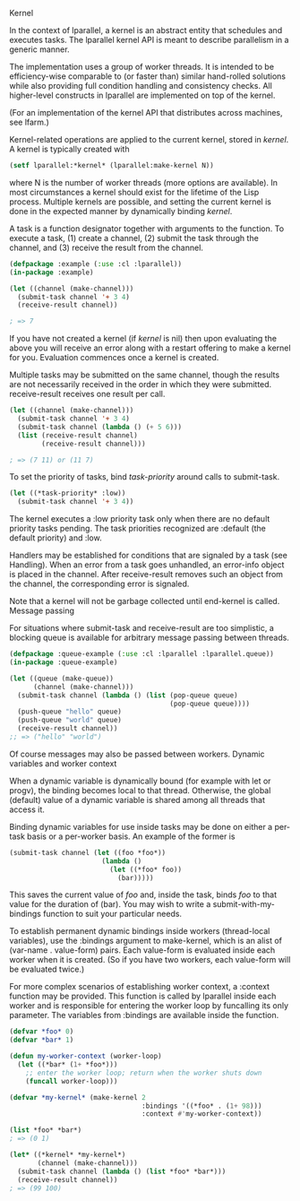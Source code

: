 Kernel

In the context of lparallel, a kernel is an abstract entity that schedules and executes tasks. The lparallel kernel API is meant to describe parallelism in a generic manner.

The implementation uses a group of worker threads. It is intended to be efficiency-wise comparable to (or faster than) similar hand-rolled solutions while also providing full condition handling and consistency checks. All higher-level constructs in lparallel are implemented on top of the kernel.

(For an implementation of the kernel API that distributes across machines, see lfarm.)

Kernel-related operations are applied to the current kernel, stored in *kernel*. A kernel is typically created with

```lisp
(setf lparallel:*kernel* (lparallel:make-kernel N))
```

where N is the number of worker threads (more options are available). In most circumstances a kernel should exist for the lifetime of the Lisp process. Multiple kernels are possible, and setting the current kernel is done in the expected manner by dynamically binding *kernel*.

A task is a function designator together with arguments to the function. To execute a task, (1) create a channel, (2) submit the task through the channel, and (3) receive the result from the channel.

```lisp
(defpackage :example (:use :cl :lparallel))
(in-package :example)

(let ((channel (make-channel)))
  (submit-task channel '+ 3 4)
  (receive-result channel))

; => 7
```

If you have not created a kernel (if *kernel* is nil) then upon evaluating the above you will receive an error along with a restart offering to make a kernel for you. Evaluation commences once a kernel is created.

Multiple tasks may be submitted on the same channel, though the results are not necessarily received in the order in which they were submitted. receive-result receives one result per call.

```lisp
(let ((channel (make-channel)))
  (submit-task channel '+ 3 4)
  (submit-task channel (lambda () (+ 5 6)))
  (list (receive-result channel)
        (receive-result channel)))

; => (7 11) or (11 7)
```

To set the priority of tasks, bind *task-priority* around calls to submit-task.

```lisp
(let ((*task-priority* :low))
  (submit-task channel '+ 3 4))
```

The kernel executes a :low priority task only when there are no default priority tasks pending. The task priorities recognized are :default (the default priority) and :low.

Handlers may be established for conditions that are signaled by a task (see Handling). When an error from a task goes unhandled, an error-info object is placed in the channel. After receive-result removes such an object from the channel, the corresponding error is signaled.

Note that a kernel will not be garbage collected until end-kernel is called.
Message passing

For situations where submit-task and receive-result are too simplistic, a blocking queue is available for arbitrary message passing between threads.

```lisp
(defpackage :queue-example (:use :cl :lparallel :lparallel.queue))
(in-package :queue-example)

(let ((queue (make-queue))
      (channel (make-channel)))
  (submit-task channel (lambda () (list (pop-queue queue)
                                        (pop-queue queue))))
  (push-queue "hello" queue)
  (push-queue "world" queue)
  (receive-result channel))
;; => ("hello" "world")
```

Of course messages may also be passed between workers.
Dynamic variables and worker context

When a dynamic variable is dynamically bound (for example with let or progv), the binding becomes local to that thread. Otherwise, the global (default) value of a dynamic variable is shared among all threads that access it.

Binding dynamic variables for use inside tasks may be done on either a per-task basis or a per-worker basis. An example of the former is

```lisp
(submit-task channel (let ((foo *foo*))
                       (lambda ()
                         (let ((*foo* foo))
                           (bar)))))
```

This saves the current value of *foo* and, inside the task, binds *foo* to that value for the duration of (bar). You may wish to write a submit-with-my-bindings function to suit your particular needs.

To establish permanent dynamic bindings inside workers (thread-local variables), use the :bindings argument to make-kernel, which is an alist of (var-name . value-form) pairs. Each value-form is evaluated inside each worker when it is created. (So if you have two workers, each value-form will be evaluated twice.)

For more complex scenarios of establishing worker context, a :context function may be provided. This function is called by lparallel inside each worker and is responsible for entering the worker loop by funcalling its only parameter. The variables from :bindings are available inside the function.

```lisp
(defvar *foo* 0)
(defvar *bar* 1)

(defun my-worker-context (worker-loop)
  (let ((*bar* (1+ *foo*)))
    ;; enter the worker loop; return when the worker shuts down
    (funcall worker-loop)))

(defvar *my-kernel* (make-kernel 2
                                 :bindings '((*foo* . (1+ 98)))
                                 :context #'my-worker-context))

(list *foo* *bar*)
; => (0 1)

(let* ((*kernel* *my-kernel*)
       (channel (make-channel)))
  (submit-task channel (lambda () (list *foo* *bar*)))
  (receive-result channel))
; => (99 100)

```
